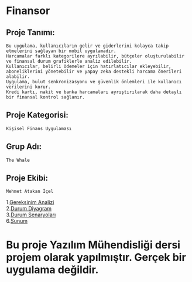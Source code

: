 # Finansor


## Proje Tanımı:
    Bu uygulama, kullanıcıların gelir ve giderlerini kolayca takip etmelerini sağlayan bir mobil uygulamadır. 
    Harcamalar farklı kategorilere ayrılabilir, bütçeler oluşturulabilir ve finansal durum grafiklerle analiz edilebilir. 
    Kullanıcılar, belirli ödemeler için hatırlatıcılar ekleyebilir, aboneliklerini yönetebilir ve yapay zeka destekli harcama önerileri alabilir. 
    Uygulama, bulut senkronizasyonu ve güvenlik önlemleri ile kullanıcı verilerini korur. 
    Kredi kartı, nakit ve banka harcamaları ayrıştırılarak daha detaylı bir finansal kontrol sağlanır.


## Proje Kategorisi:
    Kişisel Finans Uygulaması

## Grup Adı:
    The Whale

## Proje Ekibi:
    Mehmet Atakan İçel


1.[Gereksinim Analizi](Gereksinim-Analizi.md) <br>
2.[Durum Diyagram](Durum-Diyagrami.md) <br>
3.[Durum Senaryoları](DurumSenaryolari.md) <br>
6.[Sunum](Sunum.md) <br>


# Bu proje Yazılım Mühendisliği dersi projem olarak yapılmıştır. Gerçek bir uygulama değildir.
